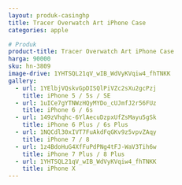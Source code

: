 ```yaml
---
layout: produk-casinghp
title: Tracer Overwatch Art iPhone Case
categories: apple

# Produk
product-title: Tracer Overwatch Art iPhone Case
harga: 90000
sku: hn-3809
image-drive: 1YHTSQL21qV_wIB_WdVyKVqiw4_fhTNKK
gallery:
  - url: 1YElbjVQskvGpDISQlPiVZc2sXu2gcPzj
    title: iPhone 5 / 5s / SE
  - url: 1uICe7gYTNWzHQyMYDo_cUJmfJ2r56FUz
    title: iPhone 6 / 6s
  - url: 149zVhqhc-6YlAecuDzpxUfZsMayu5gSk
    title: iPhone 6 Plus / 6s Plus
  - url: 1NQCdl30xIVT7FuAkdFqGKv9z5vpvZAqy
    title: iPhone 7 / 8
  - url: 1z4BdoHuG4XfFuPdPNg4tFJ-WaV3Tih6w
    title: iPhone 7 Plus / 8 Plus
  - url: 1YHTSQL21qV_wIB_WdVyKVqiw4_fhTNKK
    title: iPhone X
---
```

